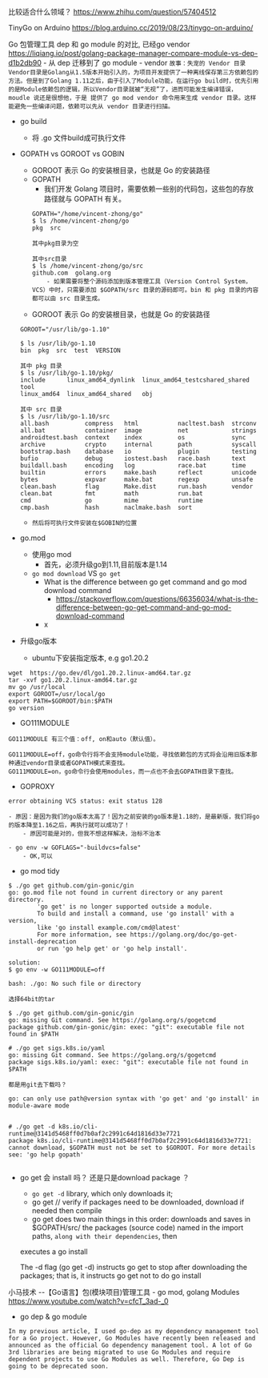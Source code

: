比较适合什么领域？
https://www.zhihu.com/question/57404512

TinyGo on Arduino
https://blog.arduino.cc/2019/08/23/tinygo-on-arduino/

Go 包管理工具 dep 和 go module 的对比, 已经go vendor
https://liqiang.io/post/golang-package-manager-compare-module-vs-dep-d1b2db90
    - 从 dep 迁移到了 go module
    - vendor
    ```
    故事：失宠的 Vendor 目录
    Vendor目录是Golang从1.5版本开始引入的，为项目开发提供了一种离线保存第三方依赖包的方法。但是到了Golang 1.11之后，由于引入了Module功能，在运行go build时，优先引用的是Module依赖包的逻辑，所以Vendor目录就被“无视”了，进而可能发生编译错误， moudle 说还是很想他，于是 提供了 go mod vendor 命令用来生成 vendor 目录。这样能避免一些编译问题，依赖可以先从 vendor 目录进行扫描。
    ```

- go build
    - 将 .go 文件build成可执行文件
    
- GOPATH vs GOROOT vs GOBIN
    - GOROOT 表示 Go 的安装根目录，也就是 Go 的安装路径
    - GOPATH
        - 我们开发 Golang 项目时，需要依赖一些别的代码包，这些包的存放路径就与 GOPATH 有关。
        ```
        GOPATH="/home/vincent-zhong/go"
        $ ls /home/vincent-zhong/go
        pkg  src

        其中pkg目录为空

        其中src目录
        $ ls /home/vincent-zhong/go/src
        github.com  golang.org
            - 如果需要将整个源码添加到版本管理工具（Version Control System，VCS）中时，只需要添加 $GOPATH/src 目录的源码即可。bin 和 pkg 目录的内容都可以由 src 目录生成。
        ```
    - GOROOT 表示 Go 的安装根目录，也就是 Go 的安装路径
    ```
    GOROOT="/usr/lib/go-1.10"

    $ ls /usr/lib/go-1.10
    bin  pkg  src  test  VERSION

    其中 pkg 目录
    $ ls /usr/lib/go-1.10/pkg/
    include      linux_amd64_dynlink  linux_amd64_testcshared_shared  tool
    linux_amd64  linux_amd64_shared   obj

    其中 src 目录
    $ ls /usr/lib/go-1.10/src
    all.bash          compress   html           nacltest.bash  strconv
    all.bat           container  image          net            strings
    androidtest.bash  context    index          os             sync
    archive           crypto     internal       path           syscall
    bootstrap.bash    database   io             plugin         testing
    bufio             debug      iostest.bash   race.bash      text
    buildall.bash     encoding   log            race.bat       time
    builtin           errors     make.bash      reflect        unicode
    bytes             expvar     make.bat       regexp         unsafe
    clean.bash        flag       Make.dist      run.bash       vendor
    clean.bat         fmt        math           run.bat
    cmd               go         mime           runtime
    cmp.bash          hash       naclmake.bash  sort
    ```
    - `然后将可执行文件安装在$GOBIN的位置`

- go.mod
    - 使用go mod
        - 首先，必须升级go到1.11,目前版本是1.14
    - `go mod download` VS `go get`
        - What is the difference between go get command and go mod download command
            - https://stackoverflow.com/questions/66356034/what-is-the-difference-between-go-get-command-and-go-mod-download-command
        - x        

- 升级go版本
    - ubuntu下安装指定版本, e.g go1.20.2
```
wget  https://go.dev/dl/go1.20.2.linux-amd64.tar.gz
tar -xvf go1.20.2.linux-amd64.tar.gz 
mv go /usr/local
export GOROOT=/usr/local/go 
export PATH=$GOROOT/bin:$PATH
go version 
```

- GO111MODULE
```
GO111MODULE 有三个值：off, on和auto（默认值）。

GO111MODULE=off，go命令行将不会支持module功能，寻找依赖包的方式将会沿用旧版本那种通过vendor目录或者GOPATH模式来查找。
GO111MODULE=on，go命令行会使用modules，而一点也不会去GOPATH目录下查找。

```

- GOPROXY



```
error obtaining VCS status: exit status 128

- 原因：是因为我们的go版本太高了！因为之前安装的go版本是1.18的，是最新版，我们将go的版本降至1.16之后，再执行就可以成功了！
    - 原因可能是对的，但我不想这样解决，治标不治本

- go env -w GOFLAGS="-buildvcs=false"
    - OK,可以
```

- go mod tidy


```
$ ./go get github.com/gin-gonic/gin
go: go.mod file not found in current directory or any parent directory.
        'go get' is no longer supported outside a module.
        To build and install a command, use 'go install' with a version,
        like 'go install example.com/cmd@latest'
        For more information, see https://golang.org/doc/go-get-install-deprecation
        or run 'go help get' or 'go help install'.

solution:
$ go env -w GO111MODULE=off
```

```
bash: ./go: No such file or directory

选择64bit的tar
```

```
$ ./go get github.com/gin-gonic/gin
go: missing Git command. See https://golang.org/s/gogetcmd
package github.com/gin-gonic/gin: exec: "git": executable file not found in $PATH

# ./go get sigs.k8s.io/yaml
go: missing Git command. See https://golang.org/s/gogetcmd
package sigs.k8s.io/yaml: exec: "git": executable file not found in $PATH

都是用git去下载吗？
```

```
go: can only use path@version syntax with 'go get' and 'go install' in module-aware mode


```

```
# ./go get -d k8s.io/cli-runtime@3141d5468ff0d7b0af2c2991c64d1816d33e7721
package k8s.io/cli-runtime@3141d5468ff0d7b0af2c2991c64d1816d33e7721: cannot download, $GOPATH must not be set to $GOROOT. For more details see: 'go help gopath'


```

- go get 会 install 吗？ 还是只是download package ？
    - `go get -d` library, which only downloads it;
    - go get // verify if packages need to be downloaded, download if needed then compile
    - go get does two main things in this order:
    downloads and saves in $GOPATH/src/<import-path> the packages (source code) named in the import paths, `along with their dependencies`, then

    executes a go install

    The -d flag (go get -d) instructs go get to stop after downloading the packages; that is, it instructs go get not to do go install


小马技术 --【Go语言】包(模块项目)管理工具 - go mod, golang Modules
https://www.youtube.com/watch?v=cfcT_3ad-_0


- go dep  & go module
```
In my previous article, I used go-dep as my dependency management tool for a Go project. However, Go Modules have recently been released and announced as the official Go dependency management tool. A lot of Go 3rd libraries are being migrated to use Go Modules and require dependent projects to use Go Modules as well. Therefore, Go Dep is going to be deprecated soon.
```

